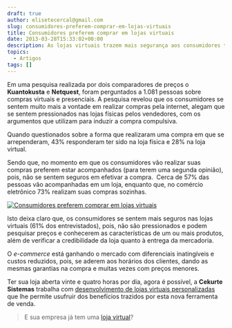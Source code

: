 ```yaml
---
draft: true
author: elisetecercal@gmail.com
slug: consumidores-preferem-comprar-em-lojas-virtuais
title: Consumidores preferem comprar em lojas virtuais
date: 2013-03-28T15:33:02+00:00
description: As lojas virtuais trazem mais segurança aos consumidores tornando o e-commerce  uma ferramenta indispensável para o seu negócio.
topics:
  - Artigos
tags: []
---
```


Em uma pesquisa realizada por dois comparadores de preços o **Kuantokusta** e **Netquest**, foram perguntados a 1.081 pessoas sobre compras virtuais e presenciais. A pesquisa revelou que os consumidores se sentem muito mais a vontade em realizar compras pela internet, alegam que se sentem pressionados nas lojas físicas pelos vendedores, com os argumentos que utilizam para induzir a compra compulsiva.

Quando questionados sobre a forma que realizaram uma compra em que se arrependeram, 43% responderam ter sido na loja física e 28% na loja virtual.

Sendo que, no momento em que os consumidores vão realizar suas compras preferem estar acompanhados (para terem uma segunda opinião), pois, não se sentem seguros em efetivar a compra.  Cerca de 57% das pessoas vão acompanhadas em um loja, enquanto que, no comércio eletrônico 73% realizam suas compras sozinhas.

[![Consumidores preferem comprar em lojas virtuais](http://sistemas.cekurte.com/wp-content/uploads/2013/03/e-commerce-300x200.jpg "Consumidores preferem comprar em lojas virtuais")](http://sistemas.cekurte.com/wp-content/uploads/2013/03/e-commerce.jpg)

Isto deixa claro que, os consumidores se sentem mais seguros nas lojas virtuais (61% dos entrevistados), pois, não são pressionados e podem pesquisar preços e conhecerem as características de um ou mais produtos, além de verificar a credibilidade da loja quanto à entrega da mercadoria.

O _e-commerce_ está ganhando o mercado com diferenciais inatingíveis e custos reduzidos, pois, se aderem aos horários dos clientes, dando as mesmas garantias na compra e muitas vezes com preços menores.

Ter sua loja aberta vinte e quatro horas por dia, agora é possível, a **Cekurte Sistemas** trabalha com [desenvolvimento de lojas virtuais personalizadas](http://sistemas.cekurte.com/servicos/lojas-virtuais/ "Lojas Virtuais") que lhe permite usufruir dos benefícios trazidos por esta nova ferramenta de venda.

> E sua empresa já tem uma [loja virtual](http://sistemas.cekurte.com/servicos/lojas-virtuais/ "Lojas Virtuais")?
